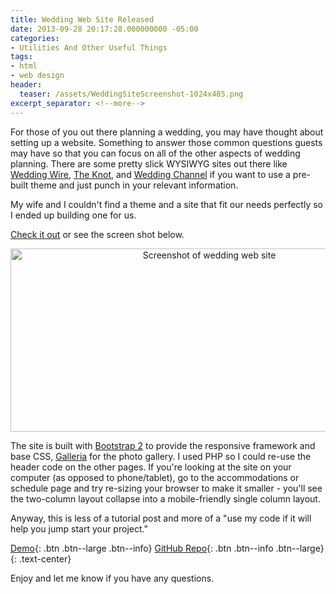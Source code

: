 ```yaml
---
title: Wedding Web Site Released
date: 2013-09-28 20:17:28.000000000 -05:00
categories:
- Utilities And Other Useful Things
tags:
- html
- web design
header:
  teaser: /assets/WeddingSiteScreenshot-1024x485.png
excerpt_separator: <!--more-->
---
```

<p>For those of you out there planning a wedding, you may have thought about setting up a website. Something to answer those common questions guests may have so that you can focus on all of the other aspects of wedding planning. There are some pretty slick WYSIWYG sites out there like <a href="http://www.weddingwire.com">Wedding Wire</a>, <a href="http://www.theknot.com/" target="_blank">The Knot</a>, and <a href="http://www.weddingchannel.com/" target="_blank">Wedding Channel</a> if you want to use a pre-built theme and just punch in your relevant information.</p>
<p>My wife and I couldn't find a theme and a site that fit our needs perfectly so I ended up building one for us.
<!--more-->  

<a href="http://alexdglover.github.io/cassieandalexwedding/index.html" target="_blank">Check it out</a> or see the screen shot below.</p>
<p style="text-align: center;"><a href="{{ "/assets/WeddingSiteScreenshot.png" | absolute_url }}"><img class="aligncenter size-large wp-image-593" alt="Screenshot of wedding web site" src="{{ site.baseurl }}/assets/WeddingSiteScreenshot-1024x485.png" width="620" height="293" /></a></p>
<p>The site is built with <a href="http://getbootstrap.com/2.3.2/" target="_blank">Bootstrap 2</a> to provide the responsive framework and base CSS, <a href="http://galleria.io/" target="_blank">Galleria</a> for the photo gallery. I used PHP so I could re-use the header code on the other pages. If you're looking at the site on your computer (as opposed to phone/tablet), go to the accommodations or schedule page and try re-sizing your browser to make it smaller - you'll see the two-column layout collapse into a mobile-friendly single column layout.</p>
<p>Anyway, this is less of a tutorial post and more of a "use my code if it will help you jump start your project."</p>

[Demo](http://alexdglover.github.io/cassieandalexwedding/index.html){: .btn .btn--large .btn--info}
[GitHub Repo](https://github.com/alexdglover/cassieandalexwedding/){: .btn .btn--info .btn--large}
{: .text-center}

<p>Enjoy and let me know if you have any questions.</p>
